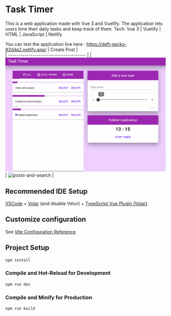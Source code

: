 # Task Timer

This is a web application made with Vue 3 and Vuetify. The application lets users time their daily tasks and keep track of them. 
Tech: Vue 3 | Vuetify | HTML | JavaScript | Netlify 

You can test the application live here : https://deft-gecko-82dda2.netlify.app/
| Create Post                            |                          
| -------------------------------------- | 
| ![](tasks.gif) | ![posts-and-search](assets/posts-and-search.gif) |
## Recommended IDE Setup

[VSCode](https://code.visualstudio.com/) + [Volar](https://marketplace.visualstudio.com/items?itemName=johnsoncodehk.volar) (and disable Vetur) + [TypeScript Vue Plugin (Volar)](https://marketplace.visualstudio.com/items?itemName=johnsoncodehk.vscode-typescript-vue-plugin).

## Customize configuration

See [Vite Configuration Reference](https://vitejs.dev/config/).

## Project Setup

```sh
npm install
```

### Compile and Hot-Reload for Development

```sh
npm run dev
```

### Compile and Minify for Production

```sh
npm run build
```
